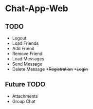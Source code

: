 # Chat-App-Web
## TODO
* Logout
* Load Friends
* Add Friend
* Remove Friend
* Load Messages
* Send Message
* Delete Message
*~~Registration~~
*~~Login~~
## Future TODO
* Attachments
* Group Chat
